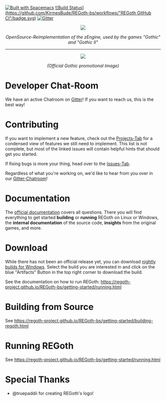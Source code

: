 [![Built with Spacemacs](https://cdn.rawgit.com/syl20bnr/spacemacs/442d025779da2f62fc86c2082703697714db6514/assets/spacemacs-badge.svg)](http://spacemacs.org)
[![Build Status](https://github.com/KirmesBude/REGoth-bs/workflows/"REGoth GitHub CI"/badge.svg)](https://github.com/KirmesBude/REGoth-bs/actions?query=is%3Asuccess+branch%3Amaster+workflow%3A%22REGoth+GitHub+CI%22)
[![Gitter](https://badges.gitter.im/Join%20Chat.svg)](https://gitter.im/REGoth/Lobby)


<p align="center">
  <img src="https://user-images.githubusercontent.com/11406580/58186975-2cdbb880-7cb6-11e9-9a6d-b38326bc3edb.png" />
  <p align="center"><em>OpenSource-Reimplementation of the zEngine, used by the games "Gothic" and "Gothic II"</em></p>
</p>

---

<p align="center">
  <img src="https://www.mobygames.com/images/promo/l/30647-gothic-screenshot.jpg" />
  <p align="center"><em>(Official Gothic promotional Image)</em></p>
</p>


# Developer Chat-Room

We have an active Chatroom on [Gitter](https://gitter.im/REGoth/Lobby)! If you want to reach us,
this is the best way!

# Contributing

If you want to implement a new feature, check out the [Projects-Tab](https://github.com/REGoth-project/REGoth-bs/projects) for a condensed view of features we still need to implement. This list is not complete, but most of the linked issues will contain helpful hints that should get you started.

If fixing bugs is more your thing, head over to the [Issues-Tab](https://github.com/REGoth-project/REGoth-bs/issues).

Regardless of what you're working on, we'd like to hear from you over in our [Gitter-Chatroom](https://gitter.im/REGoth/Lobby)!

# Documentation

The [official documentation](https://regoth-project.github.io/REGoth-bs/index.html) covers all
questions. There you will find everything to get started **building** or **running** REGoth on
Linux or Windows, the **internal documentation** of the source code, **insights** from the original
games, and more.


# Download

While there has not been an official release yet, you can download
[nightly builds for Windows](https://dev.azure.com/ataulien/REGoth/_build?definitionId=1&view=buildsHistory).
Select the build you are interested in and click on the blue "Artifacts" Button in the top right
corner to download the build.

See the documentation on how to run REGoth:
https://regoth-project.github.io/REGoth-bs/getting-started/running.html


# Building from Source

See https://regoth-project.github.io/REGoth-bs/getting-started/building-regoth.html


# Running REGoth

See https://regoth-project.github.io/REGoth-bs/getting-started/running.html


# Special Thanks

 - @truepaddii for creating REGoth's logo!
